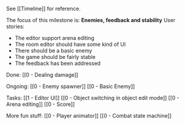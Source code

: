See [[Timeline]] for reference. 

The focus of this milestone is: **Enemies, feedback and stability**
User stories: 
 - The editor support arena editing
 - The room editor should have some kind of UI
 - There should be a basic enemy
 - The game should be fairly stable
 - The feedback has been addressed

Done:
[[0 - Dealing damage]]

Ongoing: 
[[0 - Enemy spawner]]
[[0 - Basic Enemy]]

Tasks:
[[1 - Editor UI]]
[[0 - Object switching in object edit mode]]
[[0 - Arena editing]]
[[0 - Score]]



More fun stuff: 
[[0 - Player animator]]
[[0 - Combat state machine]]